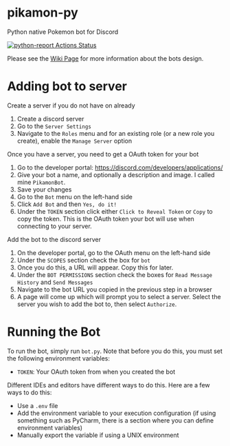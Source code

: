 # pikamon-py
Python native Pokemon bot for Discord

[![python-report Actions Status](https://github.com/dlrocker/pikamon-py/workflows/python-report/badge.svg?branch=main)](https://github.com/dlrocker/pikamon-py/actions)

Please see the [Wiki Page](https://github.com/dlrocker/pikamon-py/wiki) for more information about the bots design.

# Adding bot to server
Create a server if you do not have on already
1. Create a discord server
2. Go to the `Server Settings`
3. Navigate to the `Roles` menu and for an existing role (or a new role you create), enable the `Manage Server` option

Once you have a server, you need to get a OAuth token for your bot
1. Go to the developer portal: https://discord.com/developers/applications/
2. Give your bot a name, and optionally a description and image. I called mine `PikamonBot`.
3. Save your changes
4. Go to the `Bot` menu on the left-hand side
5. Click `Add Bot` and then `Yes, do it!`
6. Under the `TOKEN` section click either `Click to Reveal Token` or `Copy` to copy the token. This is the OAuth token your bot will use when connecting to your server.

Add the bot to the discord server
1. On the developer portal, go to the OAuth menu on the left-hand side
2. Under the `SCOPES` section check the box for `bot`
3. Once you do this, a URL will appear. Copy this for later.
4. Under the `BOT PERMISSIONS` section check the boxes for `Read Message History` and `Send Messages`
5. Navigate to the bot URL you copied in the previous step in a browser
6. A page will come up which will prompt you to select a server. Select the server you wish to add the bot to, then select `Authorize`.

# Running the Bot
To run the bot, simply run `bot.py`. Note that before you do this, you must set the following environment variables:
- `TOKEN`: Your OAuth token from when you created the bot

Different IDEs and editors have different ways to do this. Here are a few ways to do this:
- Use a `.env` file
- Add the environment variable to your execution configuration (if using something such as PyCharm, there is a section where you can define environment variables)
- Manually export the variable if using a UNIX environment
